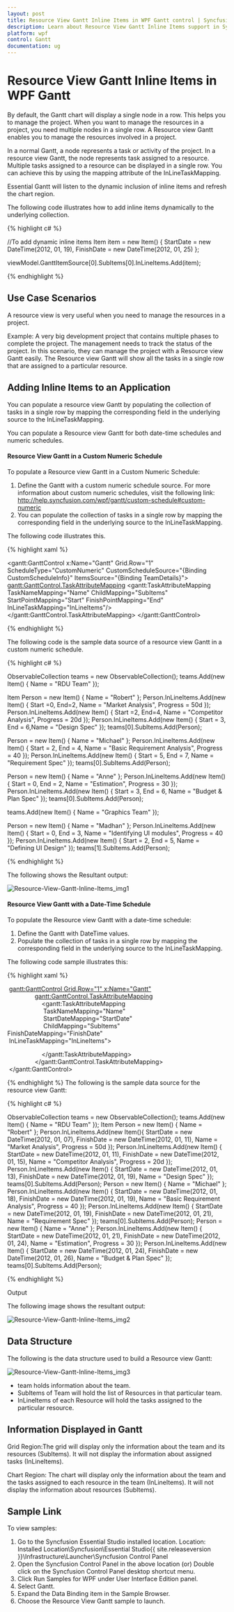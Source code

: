 ```yaml
---
layout: post
title: Resource View Gantt Inline Items in WPF Gantt control | Syncfusion
description: Learn about Resource View Gantt Inline Items support in Syncfusion WPF Gantt control, its elements and more details.
platform: wpf
control: Gantt
documentation: ug
---
```


# Resource View Gantt Inline Items in WPF Gantt

By default, the Gantt chart will display a single node in a row. This helps you to manage the project. When you want to manage the resources in a project, you need multiple nodes in a single row. A Resource view Gantt enables you to manage the resources involved in a project.

In a normal Gantt, a node represents a task or activity of the project. In a resource view Gantt, the node represents task assigned to a resource. Multiple tasks assigned to a resource can be displayed in a single row. You can achieve this by using the mapping attribute of the InLineTaskMapping. 

Essential Gantt will listen to the dynamic inclusion of inline items and refresh the chart region.

The following code illustrates how to add inline items dynamically to the underlying collection.


{% highlight c# %}


//To add dynamic inline items
Item item = new Item() 
{ 
    StartDate = new DateTime(2012, 01, 19), 
    FinishDate = new DateTime(2012, 01, 25) 
};

viewModel.GanttItemSource[0].SubItems[0].InLineItems.Add(item);

{% endhighlight  %}



## Use Case Scenarios

A resource view is very useful when you need to manage the resources in a project.

Example: A very big development project that contains multiple phases to complete the project. The management needs to track the status of the project. In this scenario, they can manage the project with a Resource view Gantt easily. The Resource view Gantt will show all the tasks in a single row that are assigned to a particular resource.

## Adding Inline Items to an Application 

You can populate a resource view Gantt by populating the collection of tasks in a single row by mapping the corresponding field in the underlying source to the InLineTaskMapping. 

You can populate a Resource view Gantt for both date-time schedules and numeric schedules. 

#### Resource View Gantt in a Custom Numeric Schedule

To populate a Resource view Gantt in a Custom Numeric Schedule:

1. Define the Gantt with a custom numeric schedule source. For more information about custom numeric schedules, visit the following link: <http://help.syncfusion.com/wpf/gantt/custom-schedule#custom-numeric>
2. You can populate the collection of tasks in a single row by mapping the corresponding field in the underlying source to the InLineTaskMapping.

The following code illustrates this.


{% highlight xaml %}

<gantt:GanttControl x:Name="Gantt"
                    Grid.Row="1"
                    ScheduleType="CustomNumeric"
                    CustomScheduleSource="{Binding CustomScheduleInfo}"
                    ItemsSource="{Binding TeamDetails}">
    <gantt:GanttControl.TaskAttributeMapping>
        <gantt:TaskAttributeMapping TaskNameMapping="Name"
                                    ChildMapping="SubItems"
                                    StartPointMapping="Start"
                                    FinishPointMapping="End"
                                    InLineTaskMapping="InLineItems"/>
    </gantt:GanttControl.TaskAttributeMapping>
</gantt:GanttControl>

{% endhighlight  %}

The following code is the sample data source of a resource view Gantt in a custom numeric schedule.


{% highlight c# %}


ObservableCollection<Item> teams = new ObservableCollection<Item>();
teams.Add(new Item() { Name = "RDU Team" });

Item Person = new Item() { Name = "Robert" };
Person.InLineItems.Add(new Item() { Start =0, End=2, Name = "Market Analysis", Progress = 50d });
Person.InLineItems.Add(new Item() { Start =2, End=4, Name = "Competitor Analysis", Progress = 20d });
Person.InLineItems.Add(new Item() { Start = 3, End = 6,Name = "Design Spec" });
teams[0].SubItems.Add(Person);

Person = new Item() { Name = "Michael" };
Person.InLineItems.Add(new Item() { Start = 2, End = 4, Name = "Basic Requirement Analysis", Progress = 40 });
Person.InLineItems.Add(new Item() { Start = 5, End = 7, Name = "Requirement Spec" });
teams[0].SubItems.Add(Person);

Person = new Item() { Name = "Anne" };
Person.InLineItems.Add(new Item() { Start = 0, End = 2, Name = "Estimation", Progress = 30 });
Person.InLineItems.Add(new Item() { Start = 3, End = 6, Name = "Budget & Plan Spec" });
teams[0].SubItems.Add(Person);

teams.Add(new Item() { Name = "Graphics Team" });

Person = new Item() { Name = "Madhan" };
Person.InLineItems.Add(new Item() { Start = 0, End = 3, Name = "Identifying UI modules", Progress = 40 });
Person.InLineItems.Add(new Item() { Start = 2, End = 5, Name = "Defining UI Design" });
teams[1].SubItems.Add(Person);

{% endhighlight  %}

The following shows the Resultant output:

![Resource-View-Gantt-Inline-Items_img1](Resource-View-Gantt-Inline-Items_images/Resource-View-Gantt-Inline-Items_img1.png)

#### Resource View Gantt with a Date-Time Schedule

To populate the Resource view Gantt with a date-time schedule:

1. Define the Gantt with DateTime values.
2. Populate the collection of tasks in a single row by mapping the corresponding field in the underlying source to the InLineTaskMapping.

The following code sample illustrates this:


{% highlight xaml %}




 <gantt:GanttControl Grid.Row="1" x:Name="Gantt">
                <gantt:GanttControl.TaskAttributeMapping>
                    <gantt:TaskAttributeMapping       
                     TaskNameMapping="Name"      
                     StartDateMapping="StartDate"   
                     ChildMapping="SubItems"   
                      FinishDateMapping="FinishDate"   
                     InLineTaskMapping="InLineItems">

                    </gantt:TaskAttributeMapping>
                </gantt:GanttControl.TaskAttributeMapping>
 </gantt:GanttControl>


{% endhighlight  %}
The following is the sample data source for the resource view Gantt:

{% highlight c# %}





ObservableCollection<Item> teams = new ObservableCollection<Item>();
teams.Add(new Item() { Name = "RDU Team" });
Item Person = new Item() { Name = "Robert" };
Person.InLineItems.Add(new Item(){ StartDate = new DateTime(2012, 01, 07), FinishDate = new DateTime(2012, 01, 11), Name = "Market Analysis", Progress = 50d });
Person.InLineItems.Add(new Item() { StartDate = new DateTime(2012, 01, 11), FinishDate = new DateTime(2012, 01, 15), Name = "Competitor Analysis", Progress = 20d });
Person.InLineItems.Add(new Item() { StartDate = new DateTime(2012, 01, 13), FinishDate = new DateTime(2012, 01, 19), Name = "Design Spec" });
teams[0].SubItems.Add(Person);
Person = new Item() { Name = "Michael" };
Person.InLineItems.Add(new Item() { StartDate = new DateTime(2012, 01, 18), FinishDate = new DateTime(2012, 01, 19), Name = "Basic Requirement Analysis", Progress = 40 });
Person.InLineItems.Add(new Item() { StartDate = new DateTime(2012, 01, 19), FinishDate = new DateTime(2012, 01, 21), Name = "Requirement Spec" });
teams[0].SubItems.Add(Person);
Person = new Item() { Name = "Anne" };
Person.InLineItems.Add(new Item() { StartDate = new DateTime(2012, 01, 21), FinishDate = new DateTime(2012, 01, 24), Name = "Estimation", Progress = 30 });
Person.InLineItems.Add(new Item() { StartDate = new DateTime(2012, 01, 24), FinishDate = new DateTime(2012, 01, 26), Name = "Budget & Plan Spec" });
teams[0].SubItems.Add(Person);

{% endhighlight  %}

Output

The following image shows the resultant output:



![Resource-View-Gantt-Inline-Items_img2](Resource-View-Gantt-Inline-Items_images/Resource-View-Gantt-Inline-Items_img2.png)





## Data Structure

The following is the data structure used to build a Resource view Gantt: 



![Resource-View-Gantt-Inline-Items_img3](Resource-View-Gantt-Inline-Items_images/Resource-View-Gantt-Inline-Items_img3.png)



* team holds information about the team. 
* SubItems of Team will hold the list of Resources in that particular team.
* InLineItems of each Resource will hold the tasks assigned to the particular resource.

## Information Displayed in Gantt

Grid Region:The grid will display only the information about the team and its resources (SubItems). It will not display the information about assigned tasks (InLineItems).

Chart Region: The chart will display only the information about the team and the tasks assigned to each resource in the team (InLineItems). It will not display the information about resources (SubItems).

## Sample Link

To view samples: 

1. Go to the Syncfusion Essential Studio installed location. 
    Location: Installed Location\Syncfusion\Essential Studio\{{ site.releaseversion }}\Infrastructure\Launcher\Syncfusion Control Panel 
2. Open the Syncfusion Control Panel in the above location (or) Double click on the Syncfusion Control Panel desktop shortcut menu.
3. Click Run Samples for WPF under User Interface Edition panel.
4. Select Gantt.
5. Expand the Data Binding item in the Sample Browser.
6. Choose the Resource View Gantt sample to launch. 



